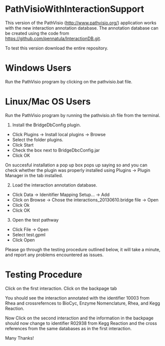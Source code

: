 PathVisioWithInteractionSupport
===============================

This version of the PathVisio (http://www.pathvisio.org/) application works with the new interaction annotation
database.  The annotation database can be created using the code from https://github.com/pennatula/InteractionDB.git.

To test this version download the entire repository.

Windows Users
=============
Run the PathVisio program by clicking on the pathvisio.bat file.

Linux/Mac OS Users
==================
Run the PathVisio program by running the pathvisio.sh file from the terminal.

1) Install the BridgeDbConfig plugin.

  * Click Plugins -> Install local plugins -> Browse 
  * Select the folder plugins.
  * Click Start
  * Check the box next to BridgeDbcConfig.jar
  * Click OK
  
On succesful installation a pop up box pops up saying so and you can check whether the plugin was properly installed
using Plugins -> Plugin Manager in the tab installed.

2) Load the interaction annotation database.

  * Click Data -> Idenitifier Mapping Setup... -> Add 
  * Click on Browse -> Chose the interactions_20130610.bridge file -> Open
  * Click Ok
  * Click OK

3) Open the test pathway

  * Click File -> Open
  * Select test.gpml
  * Click Open
  
Please go through the testing procedure outlined below, it will take a minute, and report any problems encountered as 
issues.

Testing Procedure
=================

Click on the first interaction. Click on the backpage tab

You should see the interaction annotated with the identifier 10003 from Rhea and crossrefernces to BioCyc, 
Enzyme Nomenclature, Rhea, and Kegg Reaction.

Now Click on the second interaction and the information in the backpage should now change to identifier R02938 
from Kegg Reaction and the cross references from the same databases as in the first interaction.

Many Thanks!
